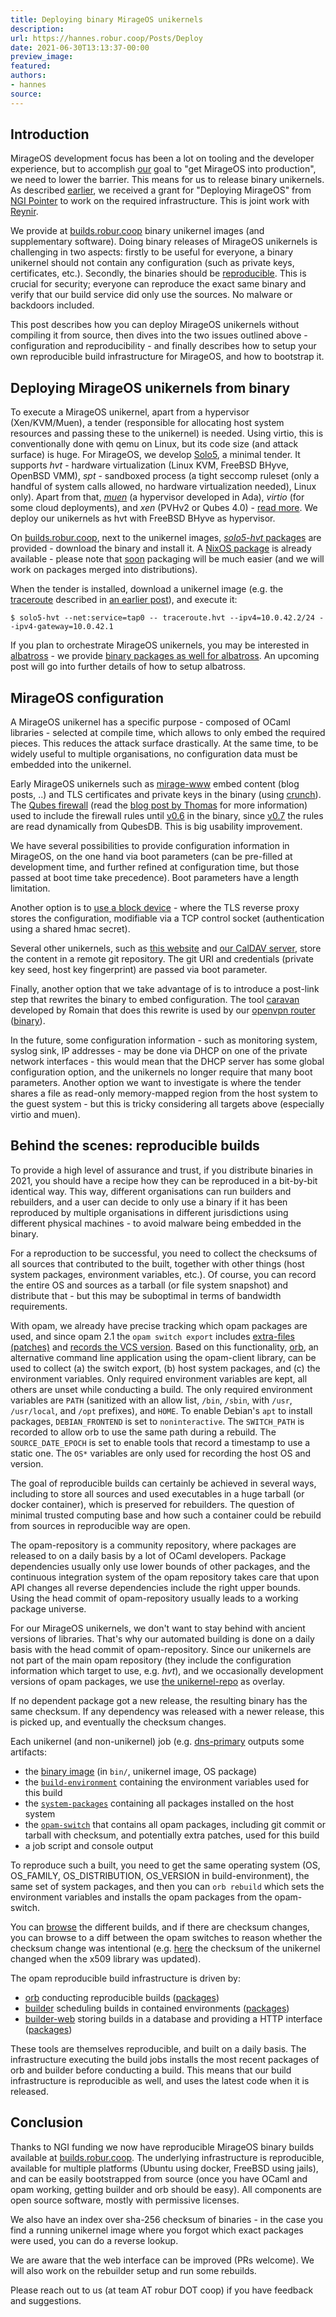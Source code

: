 ```yaml
---
title: Deploying binary MirageOS unikernels
description:
url: https://hannes.robur.coop/Posts/Deploy
date: 2021-06-30T13:13:37-00:00
preview_image:
featured:
authors:
- hannes
source:
---
```


<h2>Introduction</h2>
<p>MirageOS development focus has been a lot on tooling and the developer experience, but to accomplish <a href="https://robur.coop">our</a> goal to &quot;get MirageOS into production&quot;, we need to lower the barrier. This means for us to release binary unikernels. As described <a href="https://hannes.robur.coop/Posts/NGI">earlier</a>, we received a grant for &quot;Deploying MirageOS&quot; from <a href="https://pointer.ngi.eu">NGI Pointer</a> to work on the required infrastructure. This is joint work with <a href="https://reynir.dk/">Reynir</a>.</p>
<p>We provide at <a href="https://builds.robur.coop">builds.robur.coop</a> binary unikernel images (and supplementary software). Doing binary releases of MirageOS unikernels is challenging in two aspects: firstly to be useful for everyone, a binary unikernel should not contain any configuration (such as private keys, certificates, etc.). Secondly, the binaries should be <a href="https://reproducible-builds.org">reproducible</a>. This is crucial for security; everyone can reproduce the exact same binary and verify that our build service did only use the sources. No malware or backdoors included.</p>
<p>This post describes how you can deploy MirageOS unikernels without compiling it from source, then dives into the two issues outlined above - configuration and reproducibility - and finally describes how to setup your own reproducible build infrastructure for MirageOS, and how to bootstrap it.</p>
<h2>Deploying MirageOS unikernels from binary</h2>
<p>To execute a MirageOS unikernel, apart from a hypervisor (Xen/KVM/Muen), a tender (responsible for allocating host system resources and passing these to the unikernel) is needed. Using virtio, this is conventionally done with qemu on Linux, but its code size (and attack surface) is huge. For MirageOS, we develop <a href="https://github.com/solo5/solo5">Solo5</a>, a minimal tender. It supports <em>hvt</em> - hardware virtualization (Linux KVM, FreeBSD BHyve, OpenBSD VMM), <em>spt</em> - sandboxed process (a tight seccomp ruleset (only a handful of system calls allowed, no hardware virtualization needed), Linux only). Apart from that, <a href="https://muen.sk - [1 Client error: Timeout was reached]"><em>muen</em></a> (a hypervisor developed in Ada), <em>virtio</em> (for some cloud deployments), and <em>xen</em> (PVHv2 or Qubes 4.0) - <a href="https://github.com/Solo5/solo5/blob/master/docs/building.md">read more</a>. We deploy our unikernels as hvt with FreeBSD BHyve as hypervisor.</p>
<p>On <a href="https://builds.robur.coop">builds.robur.coop</a>, next to the unikernel images, <a href="https://builds.robur.coop/job/solo5-hvt/"><em>solo5-hvt</em> packages</a> are provided - download the binary and install it. A <a href="https://github.com/NixOS/nixpkgs/tree/master/pkgs/os-specific/solo5">NixOS package</a> is already available - please note that <a href="https://github.com/Solo5/solo5/pull/494">soon</a> packaging will be much easier (and we will work on packages merged into distributions).</p>
<p>When the tender is installed, download a unikernel image (e.g. the <a href="https://builds.robur.coop/job/traceroute/build/latest/">traceroute</a> described in <a href="https://hannes.robur.coop/Posts/Traceroute">an earlier post</a>), and execute it:</p>
<pre><code>$ solo5-hvt --net:service=tap0 -- traceroute.hvt --ipv4=10.0.42.2/24 --ipv4-gateway=10.0.42.1
</code></pre>
<p>If you plan to orchestrate MirageOS unikernels, you may be interested in <a href="https://github.com/roburio/albatross">albatross</a> - we provide <a href="https://builds.robur.coop/job/albatross/">binary packages as well for albatross</a>. An upcoming post will go into further details of how to setup albatross.</p>
<h2>MirageOS configuration</h2>
<p>A MirageOS unikernel has a specific purpose - composed of OCaml libraries - selected at compile time, which allows to only embed the required pieces. This reduces the attack surface drastically. At the same time, to be widely useful to multiple organisations, no configuration data must be embedded into the unikernel.</p>
<p>Early MirageOS unikernels such as <a href="https://github.com/mirage/mirage-www">mirage-www</a> embed content (blog posts, ..) and TLS certificates and private keys in the binary (using <a href="https://github.com/mirage/ocaml-crunch">crunch</a>). The <a href="https://github.com/mirage/qubes-mirage-firewall">Qubes firewall</a> (read the <a href="http://roscidus.com/blog/blog/2016/01/01/a-unikernel-firewall-for-qubesos/">blog post by Thomas</a> for more information) used to include the firewall rules until <a href="https://github.com/mirage/qubes-mirage-firewall/releases/tag/v0.6">v0.6</a> in the binary, since <a href="https://github.com/mirage/qubes-mirage-firewall/tree/v0.7">v0.7</a> the rules are read dynamically from QubesDB. This is big usability improvement.</p>
<p>We have several possibilities to provide configuration information in MirageOS, on the one hand via boot parameters (can be pre-filled at development time, and further refined at configuration time, but those passed at boot time take precedence). Boot parameters have a length limitation.</p>
<p>Another option is to <a href="https://github.com/roburio/tlstunnel/">use a block device</a> - where the TLS reverse proxy stores the configuration, modifiable via a TCP control socket (authentication using a shared hmac secret).</p>
<p>Several other unikernels, such as <a href="https://github.com/Engil/Canopy">this website</a> and <a href="https://github.com/roburio/caldav">our CalDAV server</a>, store the content in a remote git repository. The git URI and credentials (private key seed, host key fingerprint) are passed via boot parameter.</p>
<p>Finally, another option that we take advantage of is to introduce a post-link step that rewrites the binary to embed configuration. The tool <a href="https://github.com/dinosaure/caravan">caravan</a> developed by Romain that does this rewrite is used by our <a href="https://github.com/roburio/openvpn/tree/robur/mirage-router - [404 Not Found]">openvpn router</a> (<a href="https://builds.robur.coop/job/openvpn-router/build/latest/ - [404 Not Found]">binary</a>).</p>
<p>In the future, some configuration information - such as monitoring system, syslog sink, IP addresses - may be done via DHCP on one of the private network interfaces - this would mean that the DHCP server has some global configuration option, and the unikernels no longer require that many boot parameters. Another option we want to investigate is where the tender shares a file as read-only memory-mapped region from the host system to the guest system - but this is tricky considering all targets above (especially virtio and muen).</p>
<h2>Behind the scenes: reproducible builds</h2>
<p>To provide a high level of assurance and trust, if you distribute binaries in 2021, you should have a recipe how they can be reproduced in a bit-by-bit identical way. This way, different organisations can run builders and rebuilders, and a user can decide to only use a binary if it has been reproduced by multiple organisations in different jurisdictions using different physical machines - to avoid malware being embedded in the binary.</p>
<p>For a reproduction to be successful, you need to collect the checksums of all sources that contributed to the built, together with other things (host system packages, environment variables, etc.). Of course, you can record the entire OS and sources as a tarball (or file system snapshot) and distribute that - but this may be suboptimal in terms of bandwidth requirements.</p>
<p>With opam, we already have precise tracking which opam packages are used, and since opam 2.1 the <code>opam switch export</code> includes <a href="https://github.com/ocaml/opam/pull/4040">extra-files (patches)</a> and <a href="https://github.com/ocaml/opam/pull/4055">records the VCS version</a>. Based on this functionality, <a href="https://github.com/roburio/orb">orb</a>, an alternative command line application using the opam-client library, can be used to collect (a) the switch export, (b) host system packages, and (c) the environment variables. Only required environment variables are kept, all others are unset while conducting a build. The only required environment variables are <code>PATH</code> (sanitized with an allow list, <code>/bin</code>, <code>/sbin</code>, with <code>/usr</code>, <code>/usr/local</code>, and <code>/opt</code> prefixes), and <code>HOME</code>. To enable Debian's <code>apt</code> to install packages, <code>DEBIAN_FRONTEND</code> is set to <code>noninteractive</code>. The <code>SWITCH_PATH</code> is recorded to allow orb to use the same path during a rebuild. The <code>SOURCE_DATE_EPOCH</code> is set to enable tools that record a timestamp to use a static one. The <code>OS*</code> variables are only used for recording the host OS and version.</p>
<p>The goal of reproducible builds can certainly be achieved in several ways, including to store all sources and used executables in a huge tarball (or docker container), which is preserved for rebuilders. The question of minimal trusted computing base and how such a container could be rebuild from sources in reproducible way are open.</p>
<p>The opam-repository is a community repository, where packages are released to on a daily basis by a lot of OCaml developers. Package dependencies usually only use lower bounds of other packages, and the continuous integration system of the opam repository takes care that upon API changes all reverse dependencies include the right upper bounds. Using the head commit of opam-repository usually leads to a working package universe.</p>
<p>For our MirageOS unikernels, we don't want to stay behind with ancient versions of libraries. That's why our automated building is done on a daily basis with the head commit of opam-repository. Since our unikernels are not part of the main opam repository (they include the configuration information which target to use, e.g. <em>hvt</em>), and we occasionally development versions of opam packages, we use <a href="https://git.robur.io/robur/unikernel-repo - [1 Client error: Couldn't resolve host name]">the unikernel-repo</a> as overlay.</p>
<p>If no dependent package got a new release, the resulting binary has the same checksum. If any dependency was released with a newer release, this is picked up, and eventually the checksum changes.</p>
<p>Each unikernel (and non-unikernel) job (e.g. <a href="https://builds.robur.coop/job/dns-primary-git/build/latest/">dns-primary</a> outputs some artifacts:</p>
<ul>
<li>the <a href="https://builds.robur.coop/job/dns-primary-git/build/latest/f/bin/primary_git.hvt - [404 Not Found]">binary image</a> (in <code>bin/</code>, unikernel image, OS package)
</li>
<li>the <a href="https://builds.robur.coop/job/dns-primary-git/build/latest/f/build-environment"><code>build-environment</code></a> containing the environment variables used for this build
</li>
<li>the <a href="https://builds.robur.coop/job/dns-primary-git/build/latest/f/system-packages"><code>system-packages</code></a> containing all packages installed on the host system
</li>
<li>the <a href="https://builds.robur.coop/job/dns-primary-git/build/latest/f/opam-switch"><code>opam-switch</code></a> that contains all opam packages, including git commit or tarball with checksum, and potentially extra patches, used for this build
</li>
<li>a job script and console output
</li>
</ul>
<p>To reproduce such a built, you need to get the same operating system (OS, OS_FAMILY, OS_DISTRIBUTION, OS_VERSION in build-environment), the same set of system packages, and then you can <code>orb rebuild</code> which sets the environment variables and installs the opam packages from the opam-switch.</p>
<p>You can <a href="https://builds.robur.coop/job/dns-primary-git/">browse</a> the different builds, and if there are checksum changes, you can browse to a diff between the opam switches to reason whether the checksum change was intentional (e.g. <a href="https://builds.robur.coop/compare/ba9ab091-9400-4e8d-ad37-cf1339114df8/23341f6b-cd26-48ab-9383-e71342455e81/opam-switch - [404 Not Found]">here</a> the checksum of the unikernel changed when the x509 library was updated).</p>
<p>The opam reproducible build infrastructure is driven by:</p>
<ul>
<li><a href="https://github.com/roburio/orb">orb</a> conducting reproducible builds (<a href="https://builds.robur.coop/job/orb/">packages</a>)
</li>
<li><a href="https://github.com/roburio/builder">builder</a> scheduling builds in contained environments (<a href="https://builds.robur.coop/job/builder/">packages</a>)
</li>
<li><a href="https://git.robur.io/robur/builder-web - [1 Client error: Couldn't resolve host name]">builder-web</a> storing builds in a database and providing a HTTP interface (<a href="https://builds.robur.coop/job/builder-web/">packages</a>)
</li>
</ul>
<p>These tools are themselves reproducible, and built on a daily basis. The infrastructure executing the build jobs installs the most recent packages of orb and builder before conducting a build. This means that our build infrastructure is reproducible as well, and uses the latest code when it is released.</p>
<h2>Conclusion</h2>
<p>Thanks to NGI funding we now have reproducible MirageOS binary builds available at <a href="https://builds.robur.coop">builds.robur.coop</a>. The underlying infrastructure is reproducible, available for multiple platforms (Ubuntu using docker, FreeBSD using jails), and can be easily bootstrapped from source (once you have OCaml and opam working, getting builder and orb should be easy). All components are open source software, mostly with permissive licenses.</p>
<p>We also have an index over sha-256 checksum of binaries - in the case you find a running unikernel image where you forgot which exact packages were used, you can do a reverse lookup.</p>
<p>We are aware that the web interface can be improved (PRs welcome). We will also work on the rebuilder setup and run some rebuilds.</p>
<p>Please reach out to us (at team AT robur DOT coop) if you have feedback and suggestions.</p>

